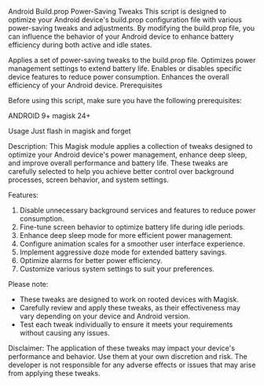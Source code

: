Android Build.prop Power-Saving Tweaks
This script is designed to optimize your Android device's build.prop configuration file with various power-saving tweaks and adjustments. By modifying the build.prop file, you can influence the behavior of your Android device to enhance battery efficiency during both active and idle states.


Applies a set of power-saving tweaks to the build.prop file.
Optimizes power management settings to extend battery life.
Enables or disables specific device features to reduce power consumption.
Enhances the overall efficiency of your Android device.
Prerequisites


Before using this script, make sure you have the following prerequisites:

ANDROID 9+
magisk 24+




Usage
Just flash in magisk and forget



Description:
This Magisk module applies a collection of tweaks designed to optimize your Android device's power management, enhance deep sleep, and improve overall performance and battery life. These tweaks are carefully selected to help you achieve better control over background processes, screen behavior, and system settings.

Features:
1. Disable unnecessary background services and features to reduce power consumption.
2. Fine-tune screen behavior to optimize battery life during idle periods.
3. Enhance deep sleep mode for more efficient power management.
4. Configure animation scales for a smoother user interface experience.
5. Implement aggressive doze mode for extended battery savings.
6. Optimize alarms for better power efficiency.
7. Customize various system settings to suit your preferences.

Please note:
- These tweaks are designed to work on rooted devices with Magisk.
- Carefully review and apply these tweaks, as their effectiveness may vary depending on your device and Android version.
- Test each tweak individually to ensure it meets your requirements without causing any issues.

Disclaimer:
The application of these tweaks may impact your device's performance and behavior. Use them at your own discretion and risk. The developer is not responsible for any adverse effects or issues that may arise from applying these tweaks.



